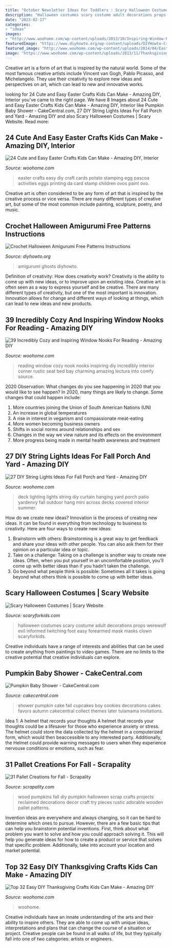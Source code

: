 ```yaml
---
title: "October Newsletter Ideas For Toddlers : Scary Halloween Costumes"
description: "Halloween costumes scary costume adult decorations props werewolf evil informed twitching foot easy forearmed mask masks clown scaryforkids"
date: "2023-02-17"
categories:
- "ideas"
images:
- "http://www.woohome.com/wp-content/uploads/2013/10/Inspiring-Window-Reading-Nook-13.jpg"
featuredImage: "https://www.diyhowto.org/wp-content/uploads/DIYHowto-Crochet-Halloween-Amigurumi-Free-Pattern-15.jpg"
featured_image: "http://www.woohome.com/wp-content/uploads/2014/04/Easter-Crafts-for-Kids-12.jpg"
image: "https://www.woohome.com/wp-content/uploads/2013/11/Thanksgiving-Crafts-Kids-Can-Make-7.jpg"
---
```



Creative art is a form of art that is inspired by the natural world. Some of the most famous creative artists include Vincent van Gogh, Pablo Picasso, and Michelangelo. They use their creativity to explore new ideas and perspectives on art, which can lead to new and innovative works.

	

		
looking for 24 Cute and Easy Easter Crafts Kids Can Make - Amazing DIY, Interior you've came to the right page. We have 8 Images about 24 Cute and Easy Easter Crafts Kids Can Make - Amazing DIY, Interior like Pumpkin Baby Shower - CakeCentral.com, 27 DIY String Lights Ideas For Fall Porch and Yard - Amazing DIY and also Scary Halloween Costumes | Scary Website. Read more:
		
    
## 24 Cute And Easy Easter Crafts Kids Can Make - Amazing DIY, Interior

<img loading=lazy src="http://www.woohome.com/wp-content/uploads/2014/04/Easter-Crafts-for-Kids-12.jpg" onerror="this.onerror=null;this.src='https://tse1.mm.bing.net/th?id=OIP.FHFTxtXWk6pDVLE6AQy9eQHaM5&amp;pid=15.1';" alt="24 Cute and Easy Easter Crafts Kids Can Make - Amazing DIY, Interior">

_Source: woohome.com_

>easter crafts easy diy craft cards potato stamping egg pascoa activities eggs printing da card stamp children ovos paint ovo. 

	

Creative art is often considered to be any form of art that is inspired by the creative process or vice versa. There are many different types of creative art, but some of the most common include painting, sculpture, poetry, and music.

    
## Crochet Halloween Amigurumi Free Patterns Instructions

<img loading=lazy src="https://www.diyhowto.org/wp-content/uploads/DIYHowto-Crochet-Halloween-Amigurumi-Free-Pattern-15.jpg" onerror="this.onerror=null;this.src='https://tse4.mm.bing.net/th?id=OIP.0VkiRv5I9P3oLNFpzcQpOwHaRq&amp;pid=15.1';" alt="Crochet Halloween Amigurumi Free Patterns Instructions">

_Source: diyhowto.org_

>amigurumi ghosts diyhowto. 

	

Definition of creativity: How does creativity work?
Creativity is the ability to come up with new ideas, or to improve upon an existing idea. Creative art is often seen as a way to express yourself and be creative. There are many different types of creativity, but one of the most important is innovation. Innovation allows for change and different ways of looking at things, which can lead to new ideas and new products.

    
## 39 Incredibly Cozy And Inspiring Window Nooks For Reading - Amazing DIY

<img loading=lazy src="http://www.woohome.com/wp-content/uploads/2013/10/Inspiring-Window-Reading-Nook-13.jpg" onerror="this.onerror=null;this.src='https://tse4.mm.bing.net/th?id=OIP.PP8D9fqOztBXp_tLKg8rzAHaIN&amp;pid=15.1';" alt="39 Incredibly Cozy and Inspiring Window Nooks For Reading - Amazing DIY">

_Source: woohome.com_

>reading window cozy nook nooks inspiring diy incredibly interior corner rustic seat bed bay charming amazing lectura into comfy source. 

	

2020 Observation: What changes do you see happening in 2020 that you would like to see happen?
In 2020, many things are likely to change. Some changes that could happen include:
1. More countries joining the Union of South American Nations (UN) 
2. An increase in global temperatures 
3. A rise in interest in veganism and compassionate meat-eating 
4. More women becoming business owners 
5. Shifts in social norms around relationships and sex 
6. Changes in the way we view nature and its effects on the environment 
7. More progress being made in mental health awareness and treatment 

    
## 27 DIY String Lights Ideas For Fall Porch And Yard - Amazing DIY

<img loading=lazy src="http://www.woohome.com/wp-content/uploads/2017/09/string-lighting-ideas-for-Fall-yard-and-garden-24.jpg" onerror="this.onerror=null;this.src='https://tse3.mm.bing.net/th?id=OIP.eQ_qdmsvpgg45TSOdNKyfQHaLH&amp;pid=15.1';" alt="27 DIY String Lights Ideas For Fall Porch and Yard - Amazing DIY">

_Source: woohome.com_

>deck lighting lights string diy curtain hanging yard porch patio yardenvy fall outdoor hang mini across decks covered interior summer. 

	

How do we create new ideas?
Innovation is the process of creating new ideas. It can be found in everything from technology to business to creativity. Here are four ways to create new ideas:

1. Brainstorm with others: Brainstorming is a great way to get feedback and share your ideas with other people. You can also ask them for their opinion on a particular idea or topic.
2. Take on a challenge: Taking on a challenge is another way to create new ideas. Often, when you put yourself in an uncomfortable position, you’ll come up with better ideas than if you hadn’t taken the challenge.
3. Go beyond what people think is possible: Sometimes all it takes is going beyond what others think is possible to come up with better ideas.

    
## Scary Halloween Costumes | Scary Website

<img loading=lazy src="http://www.scaryforkids.com/pics/werewolf-costume.jpg" onerror="this.onerror=null;this.src='https://tse3.mm.bing.net/th?id=OIP.veoRfXtNDbhxlLtvLzJ63QHaHa&amp;pid=15.1';" alt="Scary Halloween Costumes | Scary Website">

_Source: scaryforkids.com_

>halloween costumes scary costume adult decorations props werewolf evil informed twitching foot easy forearmed mask masks clown scaryforkids. 

	

Creative individuals have a range of interests and abilities that can be used to create anything from paintings to video games. There are no limits to the creative potential that creative individuals can explore.

    
## Pumpkin Baby Shower - CakeCentral.com

<img loading=lazy src="https://cdn001.cakecentral.com/gallery/2015/03/900_16546lHrW_pumpkin-baby-shower.jpg" onerror="this.onerror=null;this.src='https://tse2.mm.bing.net/th?id=OIP.Ct6F-p3Wt__-e7kkQitCpwHaLD&amp;pid=15.1';" alt="Pumpkin Baby Shower - CakeCentral.com">

_Source: cakecentral.com_

>shower pumpkin cake fall cupcakes boy cookies decorations cakes favors autumn cakecentral collect themes later tulamama invitations. 

	

Idea 1: A helmet that records your thoughts
A helmet that records your thoughts could be a lifesaver for those who experience anxiety or stress. The helmet could store the data collected by the helmet in a computerized form, which would then beaccessible to any interested party. Additionally, the Helmet could provide warning messages to users when they experience nervouse conditions or emotions, such as fear.

    
## 31 Pallet Creations For Fall - Scrapality

<img loading=lazy src="https://s-media-cache-ak0.pinimg.com/564x/3d/3c/1e/3d3c1e0734c80d8b0eeb70f4438d0c48.jpg" onerror="this.onerror=null;this.src='https://tse4.mm.bing.net/th?id=OIP.i-6-7TYpUIyz5b1Ocb-TmwHaLH&amp;pid=15.1';" alt="31 Pallet Creations for Fall - Scrapality">

_Source: scrapality.com_

>wood pumpkins fall diy pumpkin halloween scrap crafts projects reclaimed decorations decor craft try pieces rustic adorable wooden pallet patterns. 

	

Invention ideas are everywhere and always changing, so it can be hard to determine which ones to pursue. However, there are a few basic tips that can help you brainstorm potential inventions. First, think about what problem you want to solve and how you could approach solving it. This will help you generate ideas for how to create a product or service that solves that specific problem. Additionally, take into account your location and market potential.

    
## Top 32 Easy DIY Thanksgiving Crafts Kids Can Make - Amazing DIY

<img loading=lazy src="https://www.woohome.com/wp-content/uploads/2013/11/Thanksgiving-Crafts-Kids-Can-Make-7.jpg" onerror="this.onerror=null;this.src='https://tse2.mm.bing.net/th?id=OIP.LbtFjDyAQ11C2PQK0i4s-gHaLH&amp;pid=15.1';" alt="Top 32 Easy DIY Thanksgiving Crafts Kids Can Make - Amazing DIY">

_Source: woohome.com_

>woohome. 

	

Creative individuals have an innate understanding of the arts and their ability to inspire others. They are able to come up with unique ideas, interpretations and plans that can change the course of a situation or project. Creative people can be found in all walks of life, but they typically fall into one of two categories: artists or engineers.

